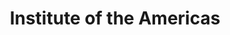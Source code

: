 ---
title: Institute of the Americas
image: "/assets/img/resources/americas.png"
description: Non for profit organization that promotes development and integration, emphasizing the role of the private sector, as a means to improve the economic and political issues of the world
categories:
  - Non for profit assitance
link: https://www.iamericas.org/en/
---